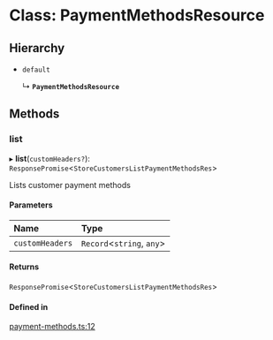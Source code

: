 # Class: PaymentMethodsResource

## Hierarchy

- `default`

  ↳ **`PaymentMethodsResource`**

## Methods

### list

▸ **list**(`customHeaders?`): `ResponsePromise`<`StoreCustomersListPaymentMethodsRes`\>

Lists customer payment methods

#### Parameters

| Name | Type |
| :------ | :------ |
| `customHeaders` | `Record`<`string`, `any`\> |

#### Returns

`ResponsePromise`<`StoreCustomersListPaymentMethodsRes`\>

#### Defined in

[payment-methods.ts:12](https://github.com/medusajs/medusa/blob/33df8122b/packages/medusa-js/src/resources/payment-methods.ts#L12)
